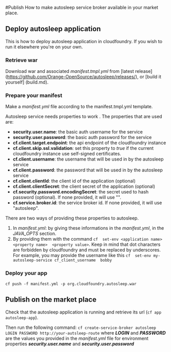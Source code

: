 #Publish
How to make autosleep service broker available in your market place.

## Deploy autosleep application
This is how to deploy autosleep application in cloudfoundry. If you wish to run it elsewhere you're on your own.
### Retrieve war
Download war and associated _manifest.tmpl.yml_ from [latest release] (https://github.com/Orange-OpenSource/autosleep/releases/), or [build it yourself] (build.md).
### Prepare your manifest
Make a *manifest.yml* file according to the manifest.tmpl.yml template.

Autosleep service needs properties to work . The properties that are used are:

- __security.user.name__: the basic auth username for the service
- __security.user.password__: the basic auth password for the service
- __cf.client.target.endpoint__: the api endpoint of the cloudfoundry instance
- __cf.client.skip.ssl.validation__: set this property to _true_ if the current cloudfoundry instance use self-signed certificates.
- __cf.client.username__: the username that will be used in by the autosleep service
- __cf.client.password__: the password that will be used in by the autosleep service
- __cf.client.clientId__: the client id of the application (optional)
- __cf.client.clientSecret__: the client secret of the application (optional)
- __cf.security.password.encodingSecret__: the secret used to hash password (optional). If none provided, it will use "".
- __cf.service.broker.id__: the service broker id. If none provided, it will use "autosleep".

There are two ways of providing these properties to autosleep.

1. In _manifest.yml_: by giving these informations in the _manifest.yml_, in the _JAVA_OPTS_ section.
2. By providing them with the command ```cf  set-env <application name> <property name>  <property value>```. Keep in mind that dot characters are forbidden by cloudfoundry and must be replaced by underscores. For example, you may provide the username like this ```cf  set-env my-autosleep-service cf_client_username  bobby```

### Deploy your app
```
cf push -f manifest.yml -p org.cloudfoundry.autosleep.war 
```    


## Publish on the market place
Check that the autosleep application is running and retrieve its url (`cf app autosleep-app`). 

Then run the following command:
```cf create-service-broker autosleep LOGIN PASSWORD http://your-autsleep-route```
where ___LOGIN___ and ___PASSWORD___ are the values you provided in the _manifest.yml_ file for environment properties ___security.user.name___ and ___security.user.password___